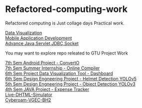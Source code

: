 # Refactored-computing-work
Refactored computing is Just collage days Practical work.

[Data Visualization](https://github.com/sidpro-hash/HTML-Canvas)    
[Mobile Application Development](https://github.com/sidpro-hash/Android-Work)     
[Advance Java,Servlet,JDBC,Socket](https://github.com/sidpro-hash/Code-Vault)

You may want to explore repo releated to GTU Project Work

[7th Sem Android Project - ConvertO](https://github.com/sidpro-hash/PDF-tools)    
[7th Sem Summer Internship - Online Compiler](https://github.com/sidpro-hash/Online-Compiler)    
[6th Sem Project Data Visualization Tool - Dashboard](https://github.com/sidpro-hash/Dashboard)    
[6th Sem Design Engneering Project - Helmet Detection YOLOv5](https://github.com/sidpro-hash/Helmet-Detection-YOLOv5)    
[5th Sem Design Engneering Project - Object Detection YOLOv3](https://github.com/sidpro-hash/Object-Detection-YOLOv3)    
[4th Sem JAVA Project - Expense Tracker](https://github.com/sidpro-hash/Expense-Tracker)    
[Live-DHTML-Simulator](https://github.com/sidpro-hash/Live-DHTML-Simulator)    
[Cyberoam-VGEC-BH2](https://github.com/sidpro-hash/Cyberoam-VGEC-BH2)
